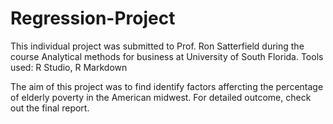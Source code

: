 # Regression-Project

This individual project was submitted to Prof. Ron Satterfield during the course Analytical methods for business at University of South Florida. 
Tools used: R Studio, R Markdown

The aim of this project was to find identify factors affercting the percentage of elderly poverty in the American midwest. For detailed outcome, check out the final report.

